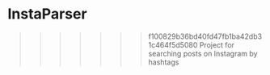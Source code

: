 # InstaParser
>>>>>>> f100829b36bd40fd47fb1ba42db31c464f5d5080
Project for searching posts on Instagram by hashtags
